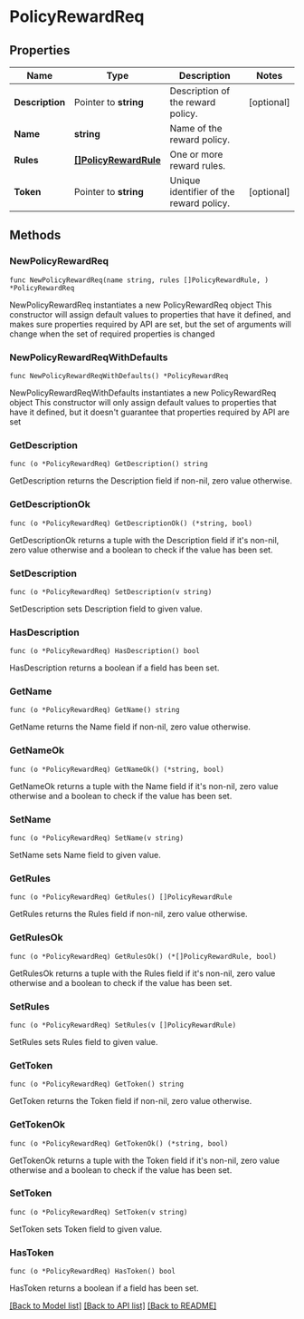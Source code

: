 # PolicyRewardReq

## Properties

Name | Type | Description | Notes
------------ | ------------- | ------------- | -------------
**Description** | Pointer to **string** | Description of the reward policy. | [optional] 
**Name** | **string** | Name of the reward policy. | 
**Rules** | [**[]PolicyRewardRule**](PolicyRewardRule.md) | One or more reward rules. | 
**Token** | Pointer to **string** | Unique identifier of the reward policy. | [optional] 

## Methods

### NewPolicyRewardReq

`func NewPolicyRewardReq(name string, rules []PolicyRewardRule, ) *PolicyRewardReq`

NewPolicyRewardReq instantiates a new PolicyRewardReq object
This constructor will assign default values to properties that have it defined,
and makes sure properties required by API are set, but the set of arguments
will change when the set of required properties is changed

### NewPolicyRewardReqWithDefaults

`func NewPolicyRewardReqWithDefaults() *PolicyRewardReq`

NewPolicyRewardReqWithDefaults instantiates a new PolicyRewardReq object
This constructor will only assign default values to properties that have it defined,
but it doesn't guarantee that properties required by API are set

### GetDescription

`func (o *PolicyRewardReq) GetDescription() string`

GetDescription returns the Description field if non-nil, zero value otherwise.

### GetDescriptionOk

`func (o *PolicyRewardReq) GetDescriptionOk() (*string, bool)`

GetDescriptionOk returns a tuple with the Description field if it's non-nil, zero value otherwise
and a boolean to check if the value has been set.

### SetDescription

`func (o *PolicyRewardReq) SetDescription(v string)`

SetDescription sets Description field to given value.

### HasDescription

`func (o *PolicyRewardReq) HasDescription() bool`

HasDescription returns a boolean if a field has been set.

### GetName

`func (o *PolicyRewardReq) GetName() string`

GetName returns the Name field if non-nil, zero value otherwise.

### GetNameOk

`func (o *PolicyRewardReq) GetNameOk() (*string, bool)`

GetNameOk returns a tuple with the Name field if it's non-nil, zero value otherwise
and a boolean to check if the value has been set.

### SetName

`func (o *PolicyRewardReq) SetName(v string)`

SetName sets Name field to given value.


### GetRules

`func (o *PolicyRewardReq) GetRules() []PolicyRewardRule`

GetRules returns the Rules field if non-nil, zero value otherwise.

### GetRulesOk

`func (o *PolicyRewardReq) GetRulesOk() (*[]PolicyRewardRule, bool)`

GetRulesOk returns a tuple with the Rules field if it's non-nil, zero value otherwise
and a boolean to check if the value has been set.

### SetRules

`func (o *PolicyRewardReq) SetRules(v []PolicyRewardRule)`

SetRules sets Rules field to given value.


### GetToken

`func (o *PolicyRewardReq) GetToken() string`

GetToken returns the Token field if non-nil, zero value otherwise.

### GetTokenOk

`func (o *PolicyRewardReq) GetTokenOk() (*string, bool)`

GetTokenOk returns a tuple with the Token field if it's non-nil, zero value otherwise
and a boolean to check if the value has been set.

### SetToken

`func (o *PolicyRewardReq) SetToken(v string)`

SetToken sets Token field to given value.

### HasToken

`func (o *PolicyRewardReq) HasToken() bool`

HasToken returns a boolean if a field has been set.


[[Back to Model list]](../README.md#documentation-for-models) [[Back to API list]](../README.md#documentation-for-api-endpoints) [[Back to README]](../README.md)


